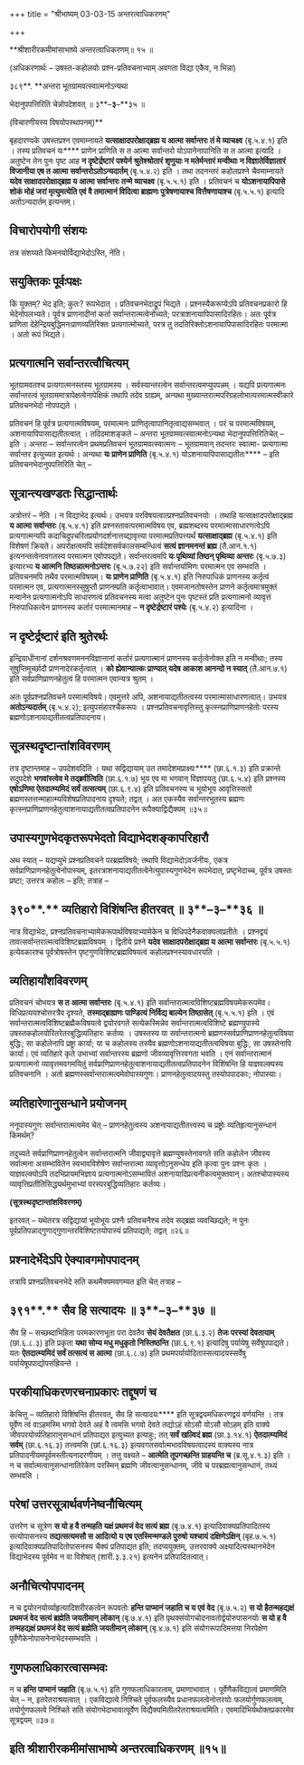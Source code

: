 +++
title = "श्रीभाष्यम् 03-03-15 अन्तरत्वाधिकरणम्"

+++
<div claऽऽ="elementor-widget-container">

**श्रीशारीरकमीमांसाभाष्ये अन्तरत्वाधिकरणम्॥ १५ ॥

(अधिकरणार्थः – उषस्त-कहोलयोः प्रश्न-प्रतिवचनाभ्याम् अवगता विद्या एकैव, न भिन्ना)

३८९**. **अन्तरा भूतग्रामवत्स्वात्मनोऽन्यथा

भेदानुपपत्तिरिति चेन्नोपदेशवत् ॥ ३**–**३**–**३५ ॥

(विचारणीयस्य विषयोपस्थापनम्)**

बृहदारण्यके उषस्तप्रश्न एवमाम्नायते **यत्साक्षादपरोक्षाद्ब्रह्म य आत्मा सर्वान्तरः तं मे व्याचक्ष्व** (बृ.५.४.१) इति । तस्य प्रतिवचनं यः**** प्राणेन प्राणिति स त आत्मा सर्वान्तरो योऽपानेनापानिति स त आत्मा इत्यादि । अतुष्टेन तेन पुनः पृष्ट आह **न दृष्टेर्द्रष्टारं पश्येर्न श्रुतेश्श्रोतारं शृणुयाः न मतेर्मन्तारं मन्वीथाः न विज्ञातेर्विज्ञातारं विजानीया एष त आत्मा सर्वान्तरोऽतोऽन्यदार्तम्** (बृ.५.४.२) इति । तथा तदनन्तरं कहोलप्रश्ने चैवमाम्नायते **यदेव साक्षादपरोक्षाद्ब्रह्म य आत्मा सर्वान्तरः तन्मे व्याचक्ष्व** (बृ.५.५.१) इति । प्रतिवचनं च **योऽशनायापिपासे शोकं मोहं जरां मृत्युमत्येति एवं वै तमात्मानं विदित्वा ब्राह्मणः पुत्रेषणायाश्च वित्तैषणायाश्च** (बृ.५.५.१) इत्यादि अतोऽन्यदार्तम् इत्यन्तम्।

## विचारोपयोगी संशयः

तत्र संशय्यते किमनयोर्विद्याभेदोऽस्ति, नेति।

## सयुक्तिकः पूर्वःपक्षः

किं युक्तम्? भेद इति; कुतः? रूपभेदात् । प्रतिवचनभेदाद्रूपं भिद्यते । प्रश्नस्यैकरूप्येऽपि प्रतिवचनप्रकारो हि भेदेनोपलभ्यते। पूर्वत्र प्राणनादीनां कर्ता सर्वान्तरात्मत्वेनोच्यते; परत्राशनायापिपासादिरहितः। अतः पूर्वत्र प्राणिता देहेन्द्रियबुद्धिमनःप्राणव्यतिरिक्तः प्रत्यगात्मोच्यते, परत्र तु तदतिरिक्तोऽशनायापिपासादिरहितः परमात्मा । अतो रूपं भिद्यते।

## प्रत्यगात्मनि सर्वान्तरत्वौचित्यम्

भूतग्रामवतश्च प्रत्यगात्मनस्तस्य भूतग्रामस्य । सर्वस्यान्तरत्वेन
सर्वान्तरत्वमप्युपपन्नम् । यद्यपि प्रत्यगात्मनः सर्वान्तरत्वं भूतग्राममात्रापेक्षत्वेनापेक्षिकं तथापि तदेव ग्राह्यम्, अन्यथा मुख्यान्तरात्मपरिग्रहलोभात्परमात्मस्वीकारे प्रतिवचनभेदो नोपपद्यते ।

प्रतिवचनं हि पूर्वत्र प्रत्यगात्मविषयम्, परमात्मनः प्राणितृत्वापानितृत्वाद्यसम्भवात् । परं च परमात्मविषयम्, अशनायापिपासाद्यतीतत्वात् । तदिदमाशङ्कते – अन्तरा भूतग्रामवत्स्वात्मनोऽन्यथा भेदानुपपत्तिरितिचेत् – इति । अन्तरा – सर्वान्तरत्वेन प्रथमप्रतिवचनं भूतग्रामवत्स्वात्मनः – भूतग्रामवान् तदन्तरः स्वात्मा- प्रत्यगात्मा सर्वान्तर इत्युच्यत इत्यर्थः। अन्यथा
**यः प्राणेन प्राणिति** (बृ.५.४.१) योऽशनायापिपासाद्यतीतः**** – इति प्रतिवचनभेदानुपपत्तिरिति चेत् –

## सूत्रान्त्यखण्डतः सिद्धान्तार्थः

अत्रोत्तरं – नेति । न विद्याभेद इत्यर्थः। उभयत्र परविषयत्वात्प्रश्नप्रतिवचनयोः । तथाहि यत्साक्षादपरोक्षाद्ब्रह्म **य आत्मा सर्वान्तरः** (बृ.५.४.१) इति प्रश्नस्तावत्परमात्मविषय एव, ब्रह्मशब्दस्य परमात्मासाधारणत्वेऽपि प्रत्यगात्मन्यपि कदाचिदुपचरितप्रयोगदर्शनात्तव्द्यावृत्त्या परमात्मप्रतिपत्त्यर्थं
**यत्साक्षाद्ब्रह्म** (बृ.५.४.१) इति विशेषणं क्रियते। अपरोक्षत्वमपि सर्वदेशसर्वकालसम्बन्धित्वं **सत्यं ज्ञानमनन्तं ब्रह्म** (तै.आन.१.१) इत्यनन्तत्वेनावगतस्य परमात्मन एवोपपद्यते। सर्वान्तरत्वमपि
**यः पृथिव्यां तिष्ठन् पृथिव्या अन्तरः** (बृ.५.७.३) इत्यारभ्य **य आत्मनि तिष्ठन्नात्मनोऽन्तरः** (बृ.५.७.२२) इति सर्वान्तर्यामिणः परमात्मन एव सम्भवति । प्रतिवचनमपि तथैव परमात्मविषयम्।
**यः प्राणेन प्राणिति** (बृ.५.४.१) इति निरुपाधिकं प्राणनस्य कर्तृत्वं परमात्मन एव, प्रत्यगात्मनस्सुषुप्तौ प्राणनम्प्रति कर्तृत्वाभावात्। एवमजानतोषस्तेन प्राणने कर्तृत्वमात्रमुक्तं मन्वानेन प्रत्यगात्मनोऽपि साधारणत्वं प्रतिवचनस्य मत्वा अतुष्टेन पुनः पृष्टस्तं प्रति प्रत्यगात्मनो व्यावृत्तं निरुपाधिकत्वेन प्राणनस्य कर्तारं परमात्मानमाह – **न दृष्टेर्द्रष्टारं पश्येः** (बृ.५.४.२) इत्यादिना ।

## न दृष्टेर्द्रष्टारं इति श्रुतेरर्थः

इन्द्रियाधीनानां दर्शनश्रवणमननविज्ञानानां कर्तारं प्रत्यगात्मानं प्राणनस्य कर्तृत्वेनोक्त इति न मन्वीथाः; तस्य सुषुप्तिमूर्च्छादौ प्राणनादेरकर्तृत्वात् । **को ह्येवान्यात्कः प्राण्यात् यदेष आकाश आनन्दो न स्यात्** (तै.आन.७.१) इति सर्वप्राणिप्राणनहेतुत्वं हि परमात्मन एवान्यत्र श्रुतम् ।

अतः पूर्वप्रश्नप्रतिवचने परमात्मविषये। एवमुत्तरे अपि, अशनायाद्यतीतत्वस्य परमात्मासाधारणत्वात्। उभयत्र **अतोऽन्यदार्तम्** (बृ.५.४.२); इत्युपसंहारश्चैकरूपः । प्रश्नप्रतिवचनावृत्तिस्तु कृत्स्नप्राणिप्राणनहेतोः परस्य ब्रह्मणोऽशनायाद्यतीतत्वप्रतिपादनाय।

## सूत्रस्थदृष्टान्तांशविवरणम्

तत्र दृष्टान्तमाह – उपदेशवदिति । यथा सद्विद्यायाम् उत तमादेशमप्राक्ष्यः**** (छा.६.१.३) इति प्रक्रान्ते सदुपदेशे
**भगवांस्त्वेव मे तद्ब्रवीत्विति** (छा.६.१.७) भूय एव मा भगवान् विज्ञापयतु (छा.६.५.४) इति प्रश्नस्य **एषोऽणिमा ऐतदात्म्यमिदं सर्वं तत्सत्यम्** (छा.६.९.४) इति प्रतिवचनस्य च भूयोभूय आवृत्तिस्सतो ब्रह्मणस्तत्तन्माहात्म्यविशेषप्रतिपादनाय दृश्यते; तद्वत् । अत एकस्यैव सर्वान्तरभूतस्य ब्रह्मणः कृत्स्नप्राणिप्राणनहेतुत्वाशनायाद्यतीतत्वप्रतिपादनेन रूपैक्याद्विद्यैक्यम् ॥३५॥

## उपास्यगुणभेदकृतरूपभेदतो विद्याभेदशङ्कापरिहारौ

अथ स्यात् – यद्यप्युभे प्रश्नप्रतिवचने परब्रह्मविषये; तथापि विद्याभेदोऽवर्जनीयः, एकत्र सर्वप्राणिप्राणनहेतुत्वेनोपास्यम्, इतरत्राशनायाद्यतीतत्वेनेत्युपास्यगुणभेदेन रूपभेदात्, प्रष्टृभेदाच्च, पूर्वत्र उषस्तः प्रष्टा; उत्तरत्र कहोलः – इति; तत्राह –

## ३९०**.** व्यतिहारो विशिंषन्ति हीतरवत् ॥ ३**–**३**–**३६ ॥

नात्र विद्याभेदः, प्रश्नप्रतिवचनाभ्यामेकरूपार्थविषयाभ्यामेकेन च विधिपदेनैकवाक्यत्वप्रतीतेः । प्रश्नद्वयं तावत्सर्वान्तरात्मत्वविशिष्टब्रह्मविषयम् । द्वितीये प्रश्ने **यदेव साक्षादपरोक्षाद्ब्रह्म य आत्मा सर्वान्तरः** (बृ.५.५.१) इत्येवकारश्च पूर्वत्रोषस्तेन पृष्टगुणविशिष्टब्रह्मविषयत्वं कहोलप्रश्नस्यावधारयति ।

## व्यतिहार्यांशविवरणम्

प्रतिवचनं चोभयत्र **स त आत्मा सर्वान्तरः** (बृ.५.४.१) इति सर्वान्तरात्मत्वविशिष्टब्रह्मविषयमेकरूपमेव। विधिप्रत्ययश्चोत्तरत्रैव दृश्यते, **तस्माद्ब्राह्मणः पाण्डित्यं निर्विद्य बाल्येन तिष्ठासेत्** (बृ.५.५.१) इति । एवं सर्वान्तरात्मत्वविशिष्टब्रह्मैकविषयत्वे द्वयोरवगते सत्येकस्मिन्नेव सर्वान्तरात्मत्वविशिष्टे ब्रह्मण्युपास्ये उषस्तकहोलयोरितरेतरबुद्धिव्यतिहारः कर्तव्यः । उषस्तस्य या सर्वान्तरात्मनो ब्रह्मणस्सर्वप्राणिप्राणनहेतुत्वविषया बुद्धिः; सा कहोलेनापि प्रष्ट्रा कार्या; या च कहोलस्य तस्यैव ब्रह्मणोऽशनायाद्यतीतत्वविषया बुद्धिः, सा उषस्तेनापि कार्या। एवं व्यतिहारे कृते उभाभ्यां सर्वान्तरस्य ब्रह्मणो जीवव्यावृत्तिरवगता भवति । एनं सर्वान्तरात्मानं प्रत्यगात्मनो व्यावृत्तमवगमयितुं सर्वप्राणिप्राणनहेतुत्वाशनायाद्यतीतत्वप्रतिपादनेन विशिंषन्ति हि याज्ञवल्क्यस्य प्रतिवचनानि । अतो ब्रह्मणस्सर्वान्तरात्मत्वमेवोपास्यगुणः। प्राणनहेतुत्वादयस्तु तस्योपपादकाः; नोपास्याः।

## व्यतिहारेणानुसन्धाने प्रयोजनम्

ननूपास्यगुणः सर्वान्तरात्मत्वमेव चेत् – प्राणनहेतुत्वस्य अशनायाद्यतीतत्त्वस्य च प्रष्ट्रोः व्यतिहृत्यानुसन्धानं किमर्थम्?

तदुच्यते सर्वप्राणिप्राणनहेतुत्वेन सर्वान्तरात्मनि जीवाद्व्यावृत्ते ब्रह्मण्युषस्तेनावगते सति कहोलेन जीवस्य सर्वात्मना असम्भावितेन स्वभावविशेषेण सर्वान्तरात्मा व्यावृत्तोऽनुसन्धेय इति कृत्वा पुनः प्रश्नः कृतः । याज्ञवल्क्योऽपि तदभिप्रायमभिज्ञाय प्रत्यगात्मनोऽसम्भावितं अशनायादिप्रत्यनीकत्वमुक्तवान्। अतश्चोपास्यस्य व्यावृत्तिप्रतीतिसिद्ध्यर्थमुभाभ्यां परस्परबुद्धिव्यतिहारः कर्तव्यः।

**(सूत्रस्थदृष्टान्तांशविवरणम्)**

 इतरवत् – यथेतरत्र सद्विद्यायां भूयोभूयः प्रश्नैः प्रतिवचनैश्च तदेव सद्ब्रह्म व्यवच्छिद्यते; न पुनः पूर्वप्रतिपन्नाद्गुणाद्गुणान्तरविशिष्टतयोपास्यं प्रतिपाद्यते; तद्वत् ॥२६॥

## प्रश्नादेर्भेदेऽपि ऐक्यावगमोपपादनम्

तत्रापि प्रश्नप्रतिवचनभेदे सति कथमैक्यमवगम्यत इति चेत् तत्राह –

## ३९१**.** सैव हि सत्यादयः ॥ ३**–**३**–**३७ ॥

सैव हि – सच्छब्दाभिहिता परमकारणभूता परा देवतैव **सेयं देवतैक्षत** (छा.६.३.२) **तेजः परस्यां देवतायाम्** (छा.६.८.३) इति प्रकृता
**यथा सोम्य मधु मधुकृतो निस्तिष्ठन्ति** (छा.६.९.१) इत्यादिषु पर्यायेषु सर्वेषूपपाद्यते। यतः **ऐतदात्म्यमिदं सर्वं तत्सत्यं स आत्मा** (छा.६.८.७) इति प्रथमपर्यायोदितास्सत्यादयस्सर्वेषु पर्यायेषूपपाद्योपसंह्रियन्ते ।

## परकीयाधिकरणरचनाप्रकारः तद्दूषणं च

केचित्तु – व्यतिहारो विशिंषन्ति हीतरवत्, सैव हि सत्यादयः**** इति सूत्रद्वयमधिकरणद्वयं वर्णयन्ति । तत्र पूर्वेण त्वं वाऽहमस्मि भगवो देवते अहं वै त्वमसि भगवो देवते तद्योऽहं सोऽसौ योऽसौ सोऽहम् इति वाक्ये जीवपरयोर्व्यतिहारानुसन्धानं प्रतिपाद्यत इत्युच्यत इत्याहुः; तत्
**सर्वं खल्विदं ब्रह्म** (छा.३.१४.१) **ऐतदात्म्यमिदं सर्वम्** (छा.६.१६.३) तत्त्वमसि (छां.६.१६.३) इत्यवगतसर्वात्मभावविषयत्वादस्य वाक्यस्य नात्र प्रतिपादनीयमपूर्वमस्तीत्यनादरणीयम् । तत्तु वक्ष्यते – **आत्मेति तूपगच्छन्ति ग्राहयन्ति च** (ब्र.सू.४.१.३) इति । न च सर्वात्मत्वानुसन्धानातिरेकेण परस्मिन् ब्रह्मणि जीवत्वानुसन्धानम्, जीवे च परब्रह्मत्वानुसन्धानं, तथ्यं सम्भवति ।

## परेषां उत्तरसूत्रार्थवर्णनेष्वनौचित्यम्

उत्तरेण च सूत्रेण **स यो ह वै तन्महति यक्षं प्रथमजं वेद सत्यं ब्रह्म** (बृ.७.४.१) इत्यादिवाक्यप्रतिपादितस्य सत्योपासनस्य **तद्यत्सत्यमसौ स आदित्यो य एष एतस्मिन्मण्डले पुरुषो यश्चायं दक्षिणेऽक्षिन्** (बृह.७.५.१) इत्यादिवाक्यप्रतिपादितोपासनस्य चैक्यं प्रतिपाद्यत इति; तदप्ययुक्तम्, उत्तरवाक्ये अक्ष्यादित्यस्थानभेदेन विद्याभेदस्य पूर्वमेव न वा विशेषात् (शारी.३.३.२१) इत्यनेन प्रतिपादितत्वात्।

## अनौचित्योपपादनम्

न च द्वयोरनयोर्व्याहृत्यादिशरीरकत्वेन रूपवतोः **हन्ति पाप्मानं जहाति च य एवं वेद** (बृ.७.५.२) **स यो हैतन्महद्यक्षं प्रथमजं वेद सत्यं ब्रह्मेति जयतीमान् लोकान्** (बृ.७.४.१) इति पृथक्संयोगचोदनावतोर्द्वयोरुपासनयोः **स यो ह वै तन्महद्यक्षं प्रथमजं वेद सत्यं ब्रह्मेति जयतीमान् लोकान्** (बृ.४.७.१) इति संयोगरूपादिमत्तया निरपेक्षेण पूर्वेणैकेनोपासनेनाभेदस्सम्भवति ।

## गुणफलाधिकारत्वासम्भवः

न च **हन्ति पाप्मानं जहाति** (बृ.७.५.१) इति गुणफलाधिकारत्वम्, प्रमाणाभावात् । पूर्वेणैकविद्यात्वं प्रमाणमिति चेत् – न, इतरेतराश्रयत्वात् । एकविद्यात्वे निश्चिते पूर्वफलस्यैव प्रधानफलत्वेनोत्तरयोः फलयोर्गुणफलत्वम्, तयोर्गुणफलत्वे निश्चिते सति संयोगभेदाभावात्पूर्वेण विद्यैक्यमितीतरेतराश्रयत्वमिति। एवमादिभिर्यथोक्तप्रकारमेव सूत्रद्वयम् ॥३७॥

## इति श्रीशारीरकमीमांसाभाष्ये अन्तरत्वाधिकरणम् ॥१५॥

</div>
